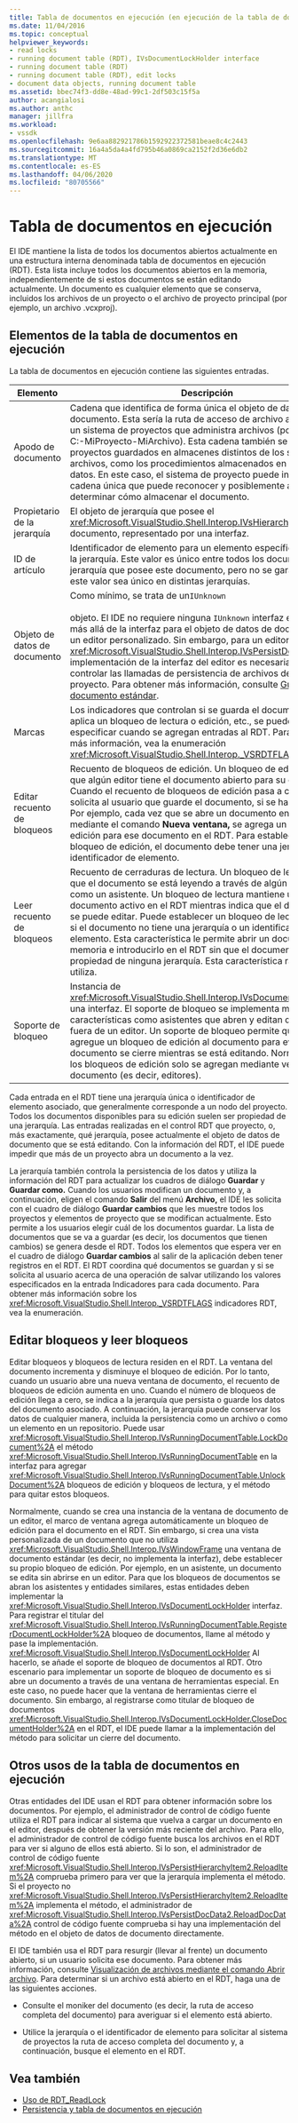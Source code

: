 ```yaml
---
title: Tabla de documentos en ejecución (en ejecución de la tabla de documento Microsoft Docs
ms.date: 11/04/2016
ms.topic: conceptual
helpviewer_keywords:
- read locks
- running document table (RDT), IVsDocumentLockHolder interface
- running document table (RDT)
- running document table (RDT), edit locks
- document data objects, running document table
ms.assetid: bbec74f3-dd8e-48ad-99c1-2df503c15f5a
author: acangialosi
ms.author: anthc
manager: jillfra
ms.workload:
- vssdk
ms.openlocfilehash: 9e6aa882921786b1592922372581beae8c4c2443
ms.sourcegitcommit: 16a4a5da4a4fd795b46a0869ca2152f2d36e6db2
ms.translationtype: MT
ms.contentlocale: es-ES
ms.lasthandoff: 04/06/2020
ms.locfileid: "80705566"
---
```

# <a name="running-document-table"></a>Tabla de documentos en ejecución
El IDE mantiene la lista de todos los documentos abiertos actualmente en una estructura interna denominada tabla de documentos en ejecución (RDT). Esta lista incluye todos los documentos abiertos en la memoria, independientemente de si estos documentos se están editando actualmente. Un documento es cualquier elemento que se conserva, incluidos los archivos de un proyecto o el archivo de proyecto principal (por ejemplo, un archivo .vcxproj).

## <a name="elements-of-the-running-document-table"></a>Elementos de la tabla de documentos en ejecución
 La tabla de documentos en ejecución contiene las siguientes entradas.

|Elemento|Descripción|
|-------------|-----------------|
|Apodo de documento|Cadena que identifica de forma única el objeto de datos del documento. Esta sería la ruta de acceso de archivo absoluta para un sistema de proyectos que administra archivos (por ejemplo, C:-MiProyecto-MiArchivo). Esta cadena también se utiliza para proyectos guardados en almacenes distintos de los sistemas de archivos, como los procedimientos almacenados en una base de datos. En este caso, el sistema de proyecto puede inventar una cadena única que puede reconocer y posiblemente analizar para determinar cómo almacenar el documento.|
|Propietario de la jerarquía|El objeto de jerarquía que posee el <xref:Microsoft.VisualStudio.Shell.Interop.IVsHierarchy> documento, representado por una interfaz.|
|ID de artículo|Identificador de elemento para un elemento específico dentro de la jerarquía. Este valor es único entre todos los documentos de la jerarquía que posee este documento, pero no se garantiza que este valor sea único en distintas jerarquías.|
|Objeto de datos de documento|Como mínimo, se trata de un`IUnknown`<br /><br /> objeto. El IDE no requiere ninguna `IUnknown` interfaz en particular más allá de la interfaz para el objeto de datos de documento de un editor personalizado. Sin embargo, para un editor estándar, <xref:Microsoft.VisualStudio.Shell.Interop.IVsPersistDocData2> la implementación de la interfaz del editor es necesaria para controlar las llamadas de persistencia de archivos desde el proyecto. Para obtener más información, consulte [Guardar un documento estándar](../../extensibility/internals/saving-a-standard-document.md).|
|Marcas|Los indicadores que controlan si se guarda el documento, si se aplica un bloqueo de lectura o edición, etc., se pueden especificar cuando se agregan entradas al RDT. Para obtener más información, vea la enumeración <xref:Microsoft.VisualStudio.Shell.Interop._VSRDTFLAGS>.|
|Editar recuento de bloqueos|Recuento de bloqueos de edición. Un bloqueo de edición indica que algún editor tiene el documento abierto para su edición. Cuando el recuento de bloqueos de edición pasa a cero, se solicita al usuario que guarde el documento, si se ha modificado. Por ejemplo, cada vez que se abre un documento en un editor mediante el comando **Nueva ventana,** se agrega un bloqueo de edición para ese documento en el RDT. Para establecer un bloqueo de edición, el documento debe tener una jerarquía o un identificador de elemento.|
|Leer recuento de bloqueos|Recuento de cerraduras de lectura. Un bloqueo de lectura indica que el documento se está leyendo a través de algún mecanismo, como un asistente. Un bloqueo de lectura mantiene un documento activo en el RDT mientras indica que el documento no se puede editar. Puede establecer un bloqueo de lectura incluso si el documento no tiene una jerarquía o un identificador de elemento. Esta característica le permite abrir un documento en la memoria e introducirlo en el RDT sin que el documento sea propiedad de ninguna jerarquía. Esta característica rara vez se utiliza.|
|Soporte de bloqueo|Instancia de <xref:Microsoft.VisualStudio.Shell.Interop.IVsDocumentLockHolder> una interfaz. El soporte de bloqueo se implementa mediante características como asistentes que abren y editan documentos fuera de un editor. Un soporte de bloqueo permite que la función agregue un bloqueo de edición al documento para evitar que el documento se cierre mientras se está editando. Normalmente, los bloqueos de edición solo se agregan mediante ventanas de documento (es decir, editores).|

 Cada entrada en el RDT tiene una jerarquía única o identificador de elemento asociado, que generalmente corresponde a un nodo del proyecto. Todos los documentos disponibles para su edición suelen ser propiedad de una jerarquía. Las entradas realizadas en el control RDT que proyecto, o, más exactamente, qué jerarquía, posee actualmente el objeto de datos de documento que se está editando. Con la información del RDT, el IDE puede impedir que más de un proyecto abra un documento a la vez.

 La jerarquía también controla la persistencia de los datos y utiliza la información del RDT para actualizar los cuadros de diálogo **Guardar** y **Guardar como.** Cuando los usuarios modifican un documento y, a continuación, eligen el comando **Salir** del menú **Archivo,** el IDE les solicita con el cuadro de diálogo **Guardar cambios** que les muestre todos los proyectos y elementos de proyecto que se modifican actualmente. Esto permite a los usuarios elegir cuál de los documentos guardar. La lista de documentos que se va a guardar (es decir, los documentos que tienen cambios) se genera desde el RDT. Todos los elementos que espera ver en el cuadro de diálogo **Guardar cambios** al salir de la aplicación deben tener registros en el RDT. El RDT coordina qué documentos se guardan y si se solicita al usuario acerca de una operación de salvar utilizando los valores especificados en la entrada Indicadores para cada documento. Para obtener más información sobre los <xref:Microsoft.VisualStudio.Shell.Interop._VSRDTFLAGS> indicadores RDT, vea la enumeración.

## <a name="edit-locks-and-read-locks"></a>Editar bloqueos y leer bloqueos
 Editar bloqueos y bloqueos de lectura residen en el RDT. La ventana del documento incrementa y disminuye el bloqueo de edición. Por lo tanto, cuando un usuario abre una nueva ventana de documento, el recuento de bloqueos de edición aumenta en uno. Cuando el número de bloqueos de edición llega a cero, se indica a la jerarquía que persista o guarde los datos del documento asociado. A continuación, la jerarquía puede conservar los datos de cualquier manera, incluida la persistencia como un archivo o como un elemento en un repositorio. Puede usar <xref:Microsoft.VisualStudio.Shell.Interop.IVsRunningDocumentTable.LockDocument%2A> el método <xref:Microsoft.VisualStudio.Shell.Interop.IVsRunningDocumentTable> en la interfaz para agregar <xref:Microsoft.VisualStudio.Shell.Interop.IVsRunningDocumentTable.UnlockDocument%2A> bloqueos de edición y bloqueos de lectura, y el método para quitar estos bloqueos.

 Normalmente, cuando se crea una instancia de la ventana de documento de un editor, el marco de ventana agrega automáticamente un bloqueo de edición para el documento en el RDT. Sin embargo, si crea una vista personalizada de un documento que no utiliza <xref:Microsoft.VisualStudio.Shell.Interop.IVsWindowFrame> una ventana de documento estándar (es decir, no implementa la interfaz), debe establecer su propio bloqueo de edición. Por ejemplo, en un asistente, un documento se edita sin abrirse en un editor. Para que los bloqueos de documentos se abran los asistentes y entidades similares, estas entidades deben implementar la <xref:Microsoft.VisualStudio.Shell.Interop.IVsDocumentLockHolder> interfaz. Para registrar el titular del <xref:Microsoft.VisualStudio.Shell.Interop.IVsRunningDocumentTable.RegisterDocumentLockHolder%2A> bloqueo de documentos, llame al método y pase la implementación. <xref:Microsoft.VisualStudio.Shell.Interop.IVsDocumentLockHolder> Al hacerlo, se añade el soporte de bloqueo de documentos al RDT. Otro escenario para implementar un soporte de bloqueo de documento es si abre un documento a través de una ventana de herramientas especial. En este caso, no puede hacer que la ventana de herramientas cierre el documento. Sin embargo, al registrarse como titular de bloqueo de documentos <xref:Microsoft.VisualStudio.Shell.Interop.IVsDocumentLockHolder.CloseDocumentHolder%2A> en el RDT, el IDE puede llamar a la implementación del método para solicitar un cierre del documento.

## <a name="other-uses-of-the-running-document-table"></a>Otros usos de la tabla de documentos en ejecución
 Otras entidades del IDE usan el RDT para obtener información sobre los documentos. Por ejemplo, el administrador de control de código fuente utiliza el RDT para indicar al sistema que vuelva a cargar un documento en el editor, después de obtener la versión más reciente del archivo. Para ello, el administrador de control de código fuente busca los archivos en el RDT para ver si alguno de ellos está abierto. Si lo son, el administrador de control de código fuente <xref:Microsoft.VisualStudio.Shell.Interop.IVsPersistHierarchyItem2.ReloadItem%2A> comprueba primero para ver que la jerarquía implementa el método. Si el proyecto no <xref:Microsoft.VisualStudio.Shell.Interop.IVsPersistHierarchyItem2.ReloadItem%2A> implementa el método, el administrador de <xref:Microsoft.VisualStudio.Shell.Interop.IVsPersistDocData2.ReloadDocData%2A> control de código fuente comprueba si hay una implementación del método en el objeto de datos de documento directamente.

 El IDE también usa el RDT para resurgir (llevar al frente) un documento abierto, si un usuario solicita ese documento. Para obtener más información, consulte [Visualización de archivos mediante el comando Abrir archivo](../../extensibility/internals/displaying-files-by-using-the-open-file-command.md). Para determinar si un archivo está abierto en el RDT, haga una de las siguientes acciones.

- Consulte el moniker del documento (es decir, la ruta de acceso completa del documento) para averiguar si el elemento está abierto.

- Utilice la jerarquía o el identificador de elemento para solicitar al sistema de proyectos la ruta de acceso completa del documento y, a continuación, busque el elemento en el RDT.

## <a name="see-also"></a>Vea también
- [Uso de RDT_ReadLock](../../extensibility/internals/rdt-readlock-usage.md)
- [Persistencia y tabla de documentos en ejecución](../../extensibility/internals/persistence-and-the-running-document-table.md)
